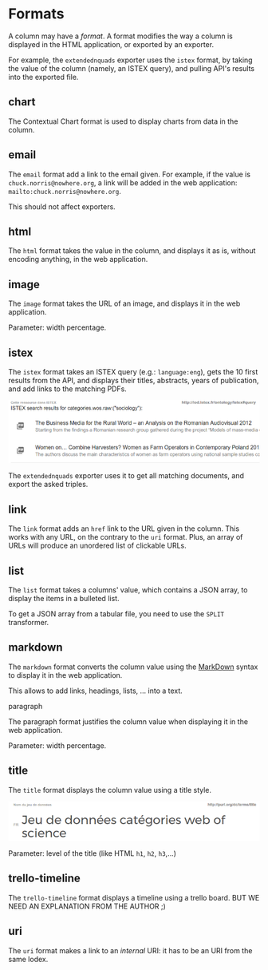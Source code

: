# Formats

A column may have a _format_. A format modifies the way a column is displayed in the HTML application, or exported by an exporter.

For example, the `extendednquads` exporter uses the `istex` format, by taking the value of the column \(namely, an ISTEX query\), and pulling API's results into the exported file.

## chart

The Contextual Chart format is used to display charts from data in the column.

## email

The `email` format add a link to the email given. For example, if the value is `chuck.norris@nowhere.org`, a link will be added in the web application: `mailto:chuck.norris@nowhere.org`.

This should not affect exporters.

## html

The `html` format takes the value in the column, and displays it as is, without encoding anything, in the web application.

## image

The `image` format takes the URL of an image, and displays it in the web application.

Parameter: width percentage.

## istex

The `istex` format takes an ISTEX query \(e.g.: `language:eng`\), gets the 10 first results from the API, and displays their titles, abstracts, years of publication, and add links to the matching PDFs.

![](/assets/istex-format.png)

The `extendednquads` exporter uses it to get all matching documents, and export the asked triples.

## link

The `link` format adds an `href` link to the URL given in the column. This works with any URL, on the contrary to the `uri` format. Plus, an array of URLs will produce an unordered list of clickable URLs.

## list

The `list` format takes a columns' value, which contains a JSON array, to display the items in a bulleted list.

To get a JSON array from a tabular file, you need to use the `SPLIT` transformer.

## markdown

The `markdown` format converts the column value using the [MarkDown](http://daringfireball.net/projects/markdown/syntax) syntax to display it in the web application.

This allows to add links, headings, lists, ... into a text.

paragraph

The paragraph format justifies the column value when displaying it in the web application.

Parameter: width percentage.

## title

The `title` format displays the column value using a title style.

![](/assets/title-format.png)

Parameter: level of the title \(like HTML `h1`, `h2`, `h3`,...\)

## trello-timeline

The `trello-timeline` format displays a timeline using a trello board. BUT WE NEED AN EXPLANATION FROM THE AUTHOR ;\)

## uri

The `uri` format makes a link to an _internal_ URI: it has to be an URI from the same lodex.

